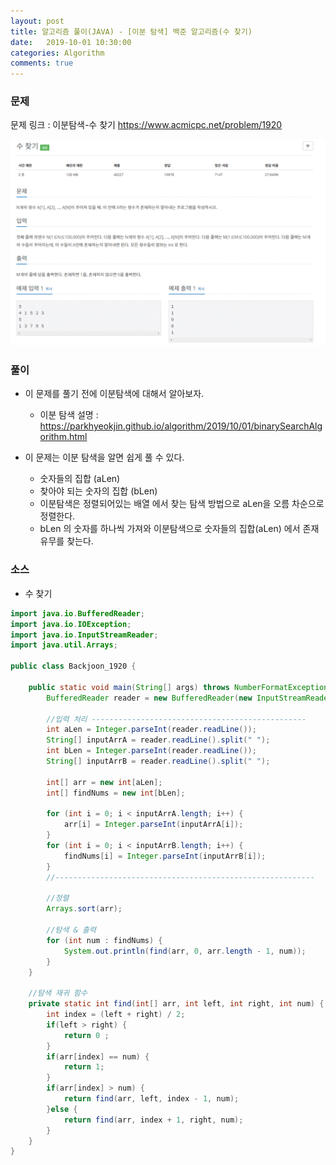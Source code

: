```yaml
---
layout: post
title: 알고리즘 풀이(JAVA) - [이분 탐색] 백준 알고리즘(수 찾기)
date:   2019-10-01 10:30:00
categories: Algorithm
comments: true 
---
```


### 문제

문제 링크 : 이분탐색-수 찾기 <https://www.acmicpc.net/problem/1920>

![이분탐색 수 찾기 문제](/img/algorithm/beakjoon_1920.GIF)

### 풀이

- 이 문제를 풀기 전에 이분탐색에 대해서 알아보자.

    - 이분 탐색 설명 : <https://parkhyeokjin.github.io/algorithm/2019/10/01/binarySearchAlgorithm.html>

- 이 문제는 이분 탐색을 알면 쉽게 풀 수 있다.

    - 숫자들의 집합 (aLen)
    - 찾아야 되는 숫자의 집합 (bLen)
    - 이분탐색은 정렬되어있는 배열 에서 찾는 탐색 방법으로 aLen을 오름 차순으로 정렬한다.
    - bLen 의 숫자를 하나씩 가져와 이분탐색으로 숫자들의 집합(aLen) 에서 존재 유무를 찾는다.

### 소스

- 수 찾기

```java
import java.io.BufferedReader;
import java.io.IOException;
import java.io.InputStreamReader;
import java.util.Arrays;

public class Backjoon_1920 {
	
	public static void main(String[] args) throws NumberFormatException, IOException {
		BufferedReader reader = new BufferedReader(new InputStreamReader(System.in));
		
        //입력 처리 ------------------------------------------------
		int aLen = Integer.parseInt(reader.readLine());
		String[] inputArrA = reader.readLine().split(" ");
		int bLen = Integer.parseInt(reader.readLine());
		String[] inputArrB = reader.readLine().split(" ");
		
		int[] arr = new int[aLen];
		int[] findNums = new int[bLen];
		
		for (int i = 0; i < inputArrA.length; i++) {
			arr[i] = Integer.parseInt(inputArrA[i]);
		}
		for (int i = 0; i < inputArrB.length; i++) {
			findNums[i] = Integer.parseInt(inputArrB[i]);
		}
        //----------------------------------------------------------		

        //정렬
		Arrays.sort(arr);
        
        //탐색 & 출력
		for (int num : findNums) {
			System.out.println(find(arr, 0, arr.length - 1, num));
		}
	}
	
    //탐색 재귀 함수
	private static int find(int[] arr, int left, int right, int num) {
		int index = (left + right) / 2;
		if(left > right) {
			return 0 ;
		}
		if(arr[index] == num) {
			return 1;
		}
		if(arr[index] > num) {
			return find(arr, left, index - 1, num);
		}else {
			return find(arr, index + 1, right, num);
		}
	}
}
```